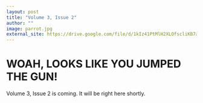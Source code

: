 ```yaml
---
layout: post
title: "Volume 3, Issue 2"
author: ""
image: parrot.jpg
external_site: https://drive.google.com/file/d/1kIz41PtMlH2XLOfscliKB7aLT26IpXqh/view?usp=sharing
---
```


# WOAH, LOOKS LIKE YOU JUMPED THE GUN!

Volume 3, Issue 2 is coming. It will be right here shortly.
